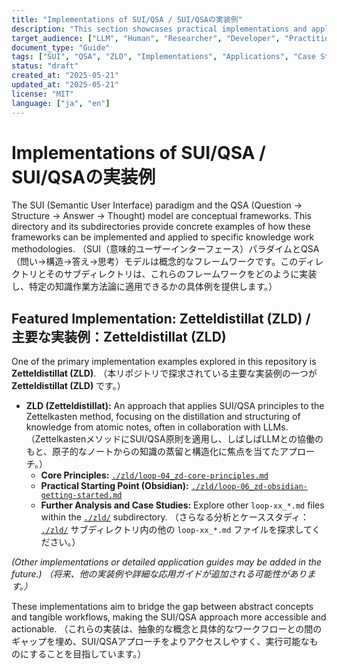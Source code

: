 ```yaml
---
title: "Implementations of SUI/QSA / SUI/QSAの実装例"
description: "This section showcases practical implementations and applications of the SUI paradigm and QSA model, demonstrating how these concepts can be applied in real-world knowledge work. / このセクションでは、SUIパラダイムとQSAモデルの実践的な実装例と応用例を紹介し、これらの概念が実際の知識作業にどのように適用できるかを示します。"
target_audience: ["LLM", "Human", "Researcher", "Developer", "Practitioner"]
document_type: "Guide"
tags: ["SUI", "QSA", "ZLD", "Implementations", "Applications", "Case Studies", "Knowledge Management"]
status: "draft"
created_at: "2025-05-21"
updated_at: "2025-05-21"
license: "MIT"
language: ["ja", "en"]
---
```


# Implementations of SUI/QSA / SUI/QSAの実装例

The SUI (Semantic User Interface) paradigm and the QSA (Question → Structure → Answer → Thought) model are conceptual frameworks. This directory and its subdirectories provide concrete examples of how these frameworks can be implemented and applied to specific knowledge work methodologies.
（SUI（意味的ユーザーインターフェース）パラダイムとQSA（問い→構造→答え→思考）モデルは概念的なフレームワークです。このディレクトリとそのサブディレクトリは、これらのフレームワークをどのように実装し、特定の知識作業方法論に適用できるかの具体例を提供します。）

## Featured Implementation: Zetteldistillat (ZLD) / 主要な実装例：Zetteldistillat (ZLD)

One of the primary implementation examples explored in this repository is **Zetteldistillat (ZLD)**.
（本リポジトリで探求されている主要な実装例の一つが **Zetteldistillat (ZLD)** です。）

-   **ZLD (Zetteldistillat):** An approach that applies SUI/QSA principles to the Zettelkasten method, focusing on the distillation and structuring of knowledge from atomic notes, often in collaboration with LLMs.
    （ZettelkastenメソッドにSUI/QSA原則を適用し、しばしばLLMとの協働のもと、原子的なノートからの知識の蒸留と構造化に焦点を当てたアプローチ。）
    -   **Core Principles:** [`./zld/loop-04_zd-core-principles.md`](./zld/loop-04_zd-core-principles.md)
    -   **Practical Starting Point (Obsidian):** [`./zld/loop-06_zd-obsidian-getting-started.md`](./zld/loop-06_zd-obsidian-getting-started.md)
    -   **Further Analysis and Case Studies:** Explore other `loop-xx_*.md` files within the [`./zld/`](./zld/) subdirectory.
        （さらなる分析とケーススタディ： [`./zld/`](./zld/) サブディレクトリ内の他の `loop-xx_*.md` ファイルを探求してください。）

*(Other implementations or detailed application guides may be added in the future.)*
*（将来、他の実装例や詳細な応用ガイドが追加される可能性があります。）*

These implementations aim to bridge the gap between abstract concepts and tangible workflows, making the SUI/QSA approach more accessible and actionable.
（これらの実装は、抽象的な概念と具体的なワークフローとの間のギャップを埋め、SUI/QSAアプローチをよりアクセスしやすく、実行可能なものにすることを目指しています。）
